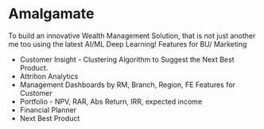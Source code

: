 # Amalgamate
To build  an innovative Wealth Management Solution, that is not just another me too using the latest AI/ML Deep Learning!
Features for BU/ Marketing
 - Customer Insight - Clustering Algorithm to Suggest the Next Best Product.
 - Attrition Analytics
 - Management Dashboards by RM, Branch, Region, FE
Features for Customer
 - Portfolio - NPV, RAR, Abs Return, IRR, expected income
 - Financial Planner
 - Next Best Product
